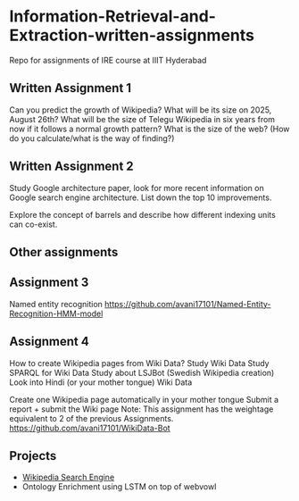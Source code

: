 # Information-Retrieval-and-Extraction-written-assignments
Repo for assignments of IRE course at IIIT Hyderabad

## Written Assignment 1
Can you predict the growth of Wikipedia? What will be its size on 2025, August 26th?
What will be the size of Telegu Wikipedia in six years from now if it follows a normal growth pattern?
What is the size of the web? (How do you calculate/what is the way of finding?)


## Written Assignment 2
Study Google architecture paper, look for more recent information on Google search engine architecture. List down the top 10 improvements.

Explore the concept of barrels and describe how different indexing units can co-exist.


## Other assignments 

## Assignment 3
Named entity recognition
https://github.com/avani17101/Named-Entity-Recognition-HMM-model


## Assignment 4
How to create Wikipedia pages from Wiki Data?
Study Wiki Data
Study SPARQL for Wiki Data
Study about LSJBot (Swedish Wikipedia creation)
Look into Hindi (or your mother tongue) Wiki Data

Create one Wikipedia page automatically in your mother tongue
Submit a report + submit the Wiki page
Note: This assignment has the weightage equivalent to 2 of the previous Assignments.
https://github.com/avani17101/WikiData-Bot


## Projects
* [Wikipedia Search Engine](https://github.com/avani17101/WikiPedia-Search-Engine)
* Ontology Enrichment using LSTM on top of webvowl

